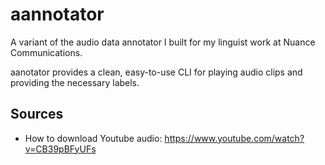 # aannotator
A variant of the audio data annotator I built for my linguist work at Nuance Communications.

aanotator provides a clean, easy-to-use CLI for playing audio clips and providing the necessary labels.


## Sources
- How to download Youtube audio: https://www.youtube.com/watch?v=CB39pBFyUFs 
